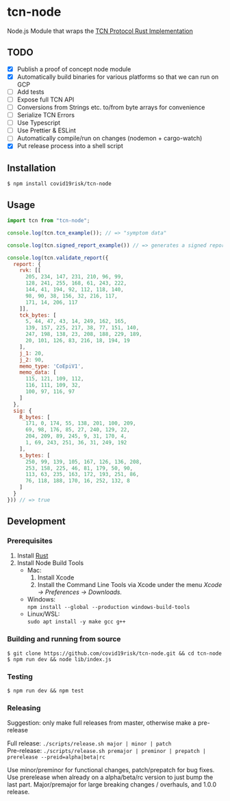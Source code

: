 # tcn-node

Node.js Module that wraps the [TCN Protocol Rust Implementation](https://github.com/TCNCoalition/TCN)

## TODO

- [x] Publish a proof of concept node module
- [x] Automatically build binaries for various platforms so that we can run on GCP
- [ ] Add tests
- [ ] Expose full TCN API
- [ ] Conversions from Strings etc. to/from byte arrays for convenience
- [ ] Serialize TCN Errors
- [ ] Use Typescript
- [ ] Use Prettier & ESLint
- [ ] Automatically compile/run on changes (nodemon + cargo-watch)
- [x] Put release process into a shell script

## Installation

```
$ npm install covid19risk/tcn-node
```

## Usage

```js
import tcn from "tcn-node";

console.log(tcn.tcn_example()); // => "symptom data"

console.log(tcn.signed_report_example()) // => generates a signed report as JSON

console.log(tcn.validate_report({
  report: {
    rvk: [[
      205, 234, 147, 231, 210, 96, 99,
      128, 241, 255, 168, 61, 243, 222,
      144, 41, 194, 92, 112, 118, 140,
      98, 90, 38, 156, 32, 216, 117,
      171, 14, 206, 117
    ]],
    tck_bytes: [
      5, 44, 47, 43, 14, 249, 162, 165,
      139, 157, 225, 217, 38, 77, 151, 140,
      247, 198, 138, 23, 208, 188, 229, 189,
      20, 101, 126, 83, 216, 18, 194, 19
    ],
    j_1: 20,
    j_2: 90,
    memo_type: 'CoEpiV1',
    memo_data: [
      115, 121, 109, 112,
      116, 111, 109, 32,
      100, 97, 116, 97
    ]
  },
  sig: {
    R_bytes: [
      171, 0, 174, 55, 138, 201, 100, 209,
      69, 98, 176, 85, 27, 240, 129, 22,
      204, 209, 89, 245, 9, 31, 170, 4,
      1, 69, 243, 251, 36, 31, 249, 192
    ],
    s_bytes: [
      250, 99, 139, 105, 167, 126, 136, 208,
      253, 158, 225, 46, 81, 179, 50, 90,
      113, 63, 235, 163, 172, 193, 251, 86,
      76, 118, 188, 170, 16, 252, 132, 8
    ]
  }
})) // => true
```

## Development

### Prerequisites

1. Install [Rust](https://www.rust-lang.org/tools/install)
2. Install Node Build Tools
    - Mac:
        1. Install Xcode
        2. Install the Command Line Tools via Xcode under the menu
        *Xcode → Preferences → Downloads.*
    - Windows:  
    `npm install --global --production windows-build-tools`
    - Linux/WSL:  
    `sudo apt install -y make gcc g++`

### Building and running from source

```
$ git clone https://github.com/covid19risk/tcn-node.git && cd tcn-node
$ npm run dev && node lib/index.js
```

### Testing

```
$ npm run dev && npm test
```

### Releasing

Suggestion: only make full releases from master, otherwise make a pre-release

Full release: `./scripts/release.sh major | minor | patch`  
Pre-release: `./scripts/release.sh premajor | preminor | prepatch | prerelease --preid=alpha|beta|rc`  

Use minor/preminor for functional changes, patch/prepatch for bug fixes.  
Use prerelease when already on a alpha/beta/rc version to just bump the last part.
Major/premajor for large breaking changes / overhauls, and 1.0.0 release.